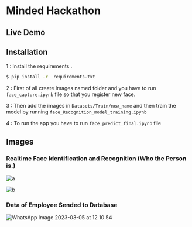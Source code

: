# Minded Hackathon

## Live Demo


## Installation

1 : Install the requirements .

```sh
$ pip install -r  requirements.txt
```

2 : First of all create Images named folder and you have to run `face_capture.ipynb` file so that you register new face.

3 : Then add the images in `Datasets/Train/new_name` and then train the model by running `face_Recognition_model_training.ipynb`

4 : To run the app you have to run `face_predict_final.ipynb` file


## Images

### Realtime Face Identification and Recognition (Who the Person is.)

![a](https://user-images.githubusercontent.com/75235451/222947670-95f3d42f-9254-464e-b320-60095685124d.png)

![b](https://user-images.githubusercontent.com/75235451/222947375-fdc45d7b-81e4-4a68-9316-8eb08345a7e8.jpg)

### Data of Employee Sended to Database

![WhatsApp Image 2023-03-05 at 12 10 54](https://user-images.githubusercontent.com/75235451/222947384-9f94d472-d1c1-4385-add8-ac9abc26ce48.jpg)
